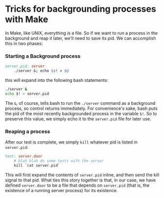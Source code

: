 # Tricks for backgrounding processes with Make
In Make, like UNIX, everything is a file. So if we want to run a process in the
background and reap it later, we'll need to save its pid. We can accomplish this
in two phases:

### Starting a Background process
```Makefile
server.pid: server
	./server &; echo $$! > $@
```

this will expand into the following bash statements:

```bash
./server &
echo $! > server.pid
```

The `&`, of course, tells bash to run the `./server` command as a background
process, so control returns immediately. For convenience's sake, bash puts the
pid of the most recently backgrounded process in the variable `$!`. So to
preserve this value, we simply echo it to the `server.pid` file for later use.

### Reaping a process
After our test is complete, we simply `kill` whatever pid is listed in
`server.pid`:

```Makefile
test: server.door
	# blah blah do some tests with the server
	kill `cat server.pid`
```

This will first expand the contents of `server.pid` inline, and then send the
kill signal to that pid. What ties this story together is that, in our case, we
have defined `server.door` to be a file that depends on `server.pid` (that is,
the existence of a running server process) for its existence.
